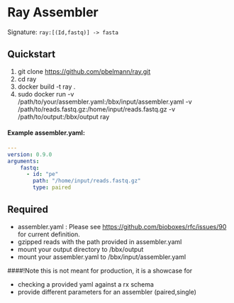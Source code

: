 # Ray Assembler

Signature: `ray:[(Id,fastq)] -> fasta`

## Quickstart

1. git clone https://github.com/pbelmann/ray.git
2. cd ray
3. docker build -t ray .
4. sudo docker run -v /path/to/your/assembler.yaml:/bbx/input/assembler.yaml -v /path/to/reads.fastq.gz:/home/input/reads.fastq.gz -v /path/to/output:/bbx/output ray

#### Example assembler.yaml:
```YAML
---
version: 0.9.0
arguments:
    fastq:
      - id: "pe" 
        path: "/home/input/reads.fastq.gz"
        type: paired

```

## Required
* assembler.yaml : Please see https://github.com/bioboxes/rfc/issues/90 for current definition.
* gzipped reads with the path provided in assembler.yaml
* mount your output directory to /bbx/output
* mount your assembler.yaml to /bbx/input/assembler.yaml


####!Note this is not meant for production, it is a showcase for
* checking a provided yaml against a rx schema
* provide different parameters for an assembler (paired,single)
